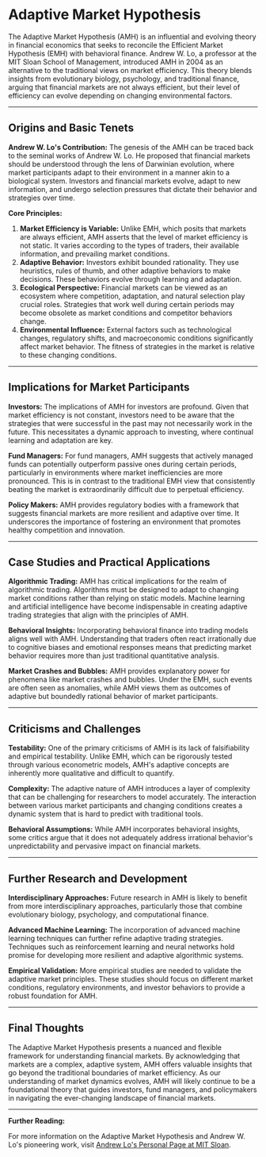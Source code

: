 # Adaptive Market Hypothesis

The Adaptive Market Hypothesis (AMH) is an influential and evolving theory in financial economics that seeks to reconcile the Efficient Market Hypothesis (EMH) with behavioral finance. Andrew W. Lo, a professor at the MIT Sloan School of Management, introduced AMH in 2004 as an alternative to the traditional views on market efficiency. This theory blends insights from evolutionary biology, psychology, and traditional finance, arguing that financial markets are not always efficient, but their level of efficiency can evolve depending on changing environmental factors.

---

## Origins and Basic Tenets

**Andrew W. Lo's Contribution:** The genesis of the AMH can be traced back to the seminal works of Andrew W. Lo. He proposed that financial markets should be understood through the lens of Darwinian evolution, where market participants adapt to their environment in a manner akin to a biological system. Investors and financial markets evolve, adapt to new information, and undergo selection pressures that dictate their behavior and strategies over time.

**Core Principles:**
1. **Market Efficiency is Variable:** Unlike EMH, which posits that markets are always efficient, AMH asserts that the level of market efficiency is not static. It varies according to the types of traders, their available information, and prevailing market conditions.
2. **Adaptive Behavior:** Investors exhibit bounded rationality. They use heuristics, rules of thumb, and other adaptive behaviors to make decisions. These behaviors evolve through learning and adaptation.
3. **Ecological Perspective:** Financial markets can be viewed as an ecosystem where competition, adaptation, and natural selection play crucial roles. Strategies that work well during certain periods may become obsolete as market conditions and competitor behaviors change.
4. **Environmental Influence:** External factors such as technological changes, regulatory shifts, and macroeconomic conditions significantly affect market behavior. The fitness of strategies in the market is relative to these changing conditions.

---

## Implications for Market Participants

**Investors:** The implications of AMH for investors are profound. Given that market efficiency is not constant, investors need to be aware that the strategies that were successful in the past may not necessarily work in the future. This necessitates a dynamic approach to investing, where continual learning and adaptation are key.

**Fund Managers:** For fund managers, AMH suggests that actively managed funds can potentially outperform passive ones during certain periods, particularly in environments where market inefficiencies are more pronounced. This is in contrast to the traditional EMH view that consistently beating the market is extraordinarily difficult due to perpetual efficiency.

**Policy Makers:** AMH provides regulatory bodies with a framework that suggests financial markets are more resilient and adaptive over time. It underscores the importance of fostering an environment that promotes healthy competition and innovation.

---

## Case Studies and Practical Applications

**Algorithmic Trading:** AMH has critical implications for the realm of algorithmic trading. Algorithms must be designed to adapt to changing market conditions rather than relying on static models. Machine learning and artificial intelligence have become indispensable in creating adaptive trading strategies that align with the principles of AMH.

**Behavioral Insights:** Incorporating behavioral finance into trading models aligns well with AMH. Understanding that traders often react irrationally due to cognitive biases and emotional responses means that predicting market behavior requires more than just traditional quantitative analysis.

**Market Crashes and Bubbles:** AMH provides explanatory power for phenomena like market crashes and bubbles. Under the EMH, such events are often seen as anomalies, while AMH views them as outcomes of adaptive but boundedly rational behavior of market participants.

---

## Criticisms and Challenges

**Testability:** One of the primary criticisms of AMH is its lack of falsifiability and empirical testability. Unlike EMH, which can be rigorously tested through various econometric models, AMH's adaptive concepts are inherently more qualitative and difficult to quantify.

**Complexity:** The adaptive nature of AMH introduces a layer of complexity that can be challenging for researchers to model accurately. The interaction between various market participants and changing conditions creates a dynamic system that is hard to predict with traditional tools.

**Behavioral Assumptions:** While AMH incorporates behavioral insights, some critics argue that it does not adequately address irrational behavior's unpredictability and pervasive impact on financial markets.

---

## Further Research and Development

**Interdisciplinary Approaches:** Future research in AMH is likely to benefit from more interdisciplinary approaches, particularly those that combine evolutionary biology, psychology, and computational finance.

**Advanced Machine Learning:** The incorporation of advanced machine learning techniques can further refine adaptive trading strategies. Techniques such as reinforcement learning and neural networks hold promise for developing more resilient and adaptive algorithmic systems.

**Empirical Validation:** More empirical studies are needed to validate the adaptive market principles. These studies should focus on different market conditions, regulatory environments, and investor behaviors to provide a robust foundation for AMH.

---

## Final Thoughts

The Adaptive Market Hypothesis presents a nuanced and flexible framework for understanding financial markets. By acknowledging that markets are a complex, adaptive system, AMH offers valuable insights that go beyond the traditional boundaries of market efficiency. As our understanding of market dynamics evolves, AMH will likely continue to be a foundational theory that guides investors, fund managers, and policymakers in navigating the ever-changing landscape of financial markets.

---

**Further Reading:**

For more information on the Adaptive Market Hypothesis and Andrew W. Lo's pioneering work, visit [Andrew Lo's Personal Page at MIT Sloan](https://alo.mit.edu/).

